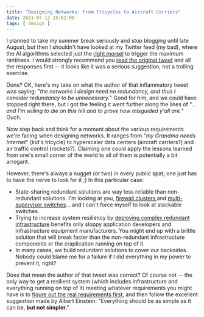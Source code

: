 ```yaml
---
title: "Designing Networks: From Tricycles to Aircraft Carriers"
date: 2021-07-12 15:52:00
tags: [ design ]
---
```

I planned to take my summer break seriously and stop blogging until late August, but then I shouldn't have looked at my Twitter feed (my bad), where the AI algorithms selected just the [right morsel](https://twitter.com/joshobrien77/status/1414372302461050883) to trigger the maximum rantiness. I would strongly recommend you [read the original tweet](https://twitter.com/maxclark/status/1414037172794101766) and all the responses first -- it looks like it was a serious suggestion, not a trolling exercise.
<!--more-->
Done? OK, here's my take on what the author of that inflammatory tweet was saying: "_the networks I design need no redundancy, and thus I consider redundancy to be unnecessary._" Good for him, and we could have stopped right there, but I got the feeling it went further along the lines of "_... and I'm willing to die on this hill and to prove how misguided y'all are._" Ouch.

Now step back and think for a moment about the various requirements we're facing when designing networks. It ranges from "_my Grandma needs Internet_" (kid's tricycle) to hyperscaler data centers (aircraft carriers?) and air traffic control (rockets?). Claiming one could apply the lessons learned from one's small corner of the world to all of them is potentially a bit arrogant.

However, there's always a nugget (or two) in every public spat; one just has to have the nerve to look for it ;) In this particular case:

* State-sharing redundant solutions are way less reliable than non-redundant solutions. I'm looking at you, [firewall clusters ](https://blog.ipspace.net/2019/11/stretched-vlans-and-failing-firewall.html)and [multi-supervisor switches](https://blog.ipspace.net/2014/04/should-we-use-redundant-supervisors.html)... and I can't force myself to look at stackable switches.
* Trying to increase system resiliency by [deploying complex redundant infrastructure](https://blog.ipspace.net/2018/01/revisited-need-for-stretched-vlans.html) benefits only sloppy application developers and infrastructure equipment manufacturers. You might end up with a brittle solution that will break faster than the non-redundant infrastructure components or the craplication running on top of it.
* In many cases, we build redundant solutions to cover our backsides. Nobody could blame me for a failure if I did everything in my power to prevent it, right?

Does that mean the author of that tweet was correct? Of course not -- the only way to get a resilient system (which includes infrastructure and everything running on top of it) meeting whatever requirements you might have is to [figure out the real requirements first](https://blog.ipspace.net/2019/12/figure-out-what-problem-youre-trying-to.html), and then follow the excellent suggestion made by Albert Einstein: "Everything should be as simple as it can be, **but not simpler**."
